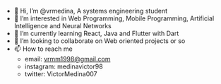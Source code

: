 - 👋 Hi, I’m @vrmedina, A systems engineering student
- 👀 I’m interested in Web Programming, Mobile Programming, Artificial Intelligence and Neural Networks
- 🌱 I’m currently learning React, Java and Flutter with Dart
- 💞️ I’m looking to collaborate on Web oriented projects or so
- 📫 How to reach me 
  - email: vrmm1998@gmail.com
  - instagram: medinavictor98
  - twitter: VictorMedina007

<!---
vrmedina/vrmedina is a ✨ special ✨ repository because its `README.md` (this file) appears on your GitHub profile.
You can click the Preview link to take a look at your changes.
--->
